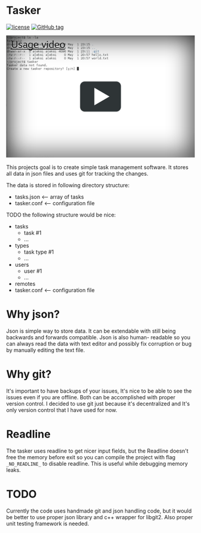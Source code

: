 Tasker
======
[![license](https://img.shields.io/github/license/Salmela/Tasker.svg)]()
[![GitHub tag](https://img.shields.io/github/tag/Salmela/Tasker.svg)]()

[![Usage video](resources/cover.png)](https://raw.githubusercontent.com/Salmela/Tasker/master/resources/demo.webm)


This projects goal is to create simple task management software.
It stores all data in json files and uses git for tracking
the changes.

The data is stored in following directory structure:
 * tasks.json <-- array of tasks
 * tasker.conf <-- configuration file

TODO the following structure would be nice:
 * tasks
   * task #1
   * ...
 * types
   * task type #1
   * ...
 * users
   * user #1
   * ...
 * remotes
 * tasker.conf <-- configuration file


Why json?
=========

Json is simple way to store data. It can be extendable with still
being backwards and forwards compatible.  Json is also human-
readable so you can always read the data with text editor and
possibly fix corruption or bug by manually editing the text
file.

Why git?
========

It's important to have backups of your issues, It's nice to be able to see
the issues even if you are offline. Both can be accomplished with proper
version control. I decided to use git just because it's decentralized and
It's only version control that I have used for now.

Readline
========

The tasker uses readline to get nicer input fields, but the Readline doesn't
free the memory before exit so you can compile the project with flag `_NO_READLINE_`
to disable readline. This is useful while debugging memory leaks.

TODO
====

Currently the code uses handmade git and json handling code, but
it would be better to use proper json library and c++ wrapper for
libgit2. Also proper unit testing framework is needed.

